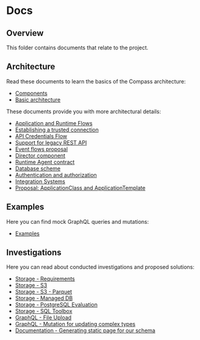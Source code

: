 # Docs

## Overview

This folder contains documents that relate to the project.

## Architecture

Read these documents to learn the basics of the Compass architecture:

- [Components](./architecture/components.md)
- [Basic architecture](./architecture/basic-architecture.md)

These documents provide you with more architectural details:

- [Application and Runtime Flows](./architecture/app-runtime-flows.md)
- [Establishing a trusted connection](./architecture/establishing-trusted-connection.md)
- [API Credentials Flow](./architecture/api-credentials-flows.md)
- [Support for legacy REST API](./architecture/support-for-legacy-rest-api.md)
- [Event flows proposal](./architecture/event-flows-proposal.md)
- [Director component](./architecture/director-component.md)
- [Runtime Agent contract](./architecture/runtime-agent-contract.md)
- [Database scheme](./architecture/db-scheme.md)
- [Authentication and authorization](./architecture/authentication-and-authorization.md)
- [Integration Systems](./architecture/integration-systems.md)
- [Proposal: ApplicationClass and ApplicationTemplate](./architecture/app-class-and-template.md)

## Examples

Here you can find mock GraphQL queries and mutations:

- [Examples](./../examples/README.md)

## Investigations

Here you can read about conducted investigations and proposed solutions:

- [Storage - Requirements](./investigations/storage/requirements.md)
- [Storage - S3](./investigations/storage/s3/README.md)
- [Storage - S3 - Parquet](./investigations/storage/s3/parquet.md)
- [Storage - Managed DB](./investigations/storage/managed-db/managed-dbs.md)
- [Storage - PostgreSQL Evaluation](./investigations/storage/postgres/postgres.md)
- [Storage - SQL Toolbox](./investigations/storage/sql-toolbox/sql-toolbox.md)
- [GraphQL - File Upload](./investigations/graphql-file-upload/file-upload-with-graphql.md)
- [GraphQL - Mutation for updating complex types](./investigations/graphql-complex-updates/graphql-complex-updates.md)
- [Documentation - Generating static page for our schema](./investigations/api-documentation/generate-api-documentation.md)